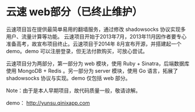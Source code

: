 # 云速 web部分（已终止维护）

云速项目旨在提供最简单易用的翻墙服务，通过修改 shadowsocks 协议实现多用户、流量计算等功能。
云速项目开始于2013年7月，2013年11月因作者要专心准备高考，故宣布项目终止。云速项目于2014年
8月宣布开源，并搭建起一个 demo。demo 可以注册登录，但无法付款购买，可放心尝试。

云速项目分为两部分，第一部分为 web 模块，使用 Ruby + Sinatra，后端数据库使用 MongoDB + Redis
。另一部分为 server 模块，使用 Go 语言，拓展了 shadowsocks 协议与实现。demo 仅包括 web 部分。

Note：由于是本人早期项目，故代码质量一般，敬请谅解。

demo： <http://yunsu.qinixapp.com>
